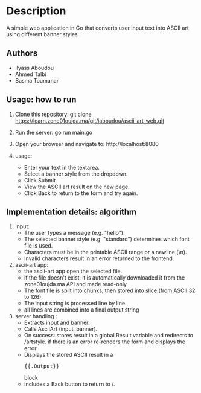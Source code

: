 # Description

A simple web application in Go that converts user input text into ASCII art using different banner styles.


## Authors

- Ilyass Aboudou
- Ahmed Talbi
- Basma Toumanar

## Usage: how to run

1. Clone this repository:
git clone https://learn.zone01oujda.ma/git/iaboudou/ascii-art-web.git

2. Run the server:
go run main.go

3. Open your browser and navigate to:
http://localhost:8080

4. usage:
    - Enter your text in the textarea.
    - Select a banner style from the dropdown.
    - Click Submit.
    - View the ASCII art result on the new page.
    - Click Back to return to the form and try again.


## Implementation details: algorithm

1. Input:
    - The user types a message (e.g. "hello").
    - The selected banner style (e.g. "standard") determines which font file is used.
    - Characters must be in the printable ASCII range or a newline (\n).
    - Invalid characters result in an error returned to the frontend.
2. ascii-art app:
    - the ascii-art app open the selected file.
    - if the file doesn't exist, it is automatically downloaded it from the zone01oujda.ma API and made read-only
    - The font file is split into chunks, then stored into slice (from ASCII 32 to 126).
    - The input string is processed line by line.
    - all lines are combined into a final output string
3. server handling :
    - Extracts input and banner.
    - Calls AsciiArt (input, banner).
    - On success: stores result in a global Result variable and redirects to /artstyle. if there is an error re-renders the form and displays the error
    - Displays the stored ASCII result in a <pre>{{.Output}}</pre> block
    - Includes a Back button to return to /.